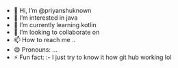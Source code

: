- 👋 Hi, I’m @priyanshuknown
- 👀 I’m interested in java 
- 🌱 I’m currently learning kotlin
- 💞️ I’m looking to collaborate on 
- 📫 How to reach me ..
- 😄 Pronouns: ...
- ⚡ Fun fact: :- I just try to know it how git hub working lol

<!---
priyanshuknown/priyanshuknown is a ✨ special ✨ repository because its `README.md` (this file) appears on your GitHub profile.
You can click the Preview link to take a look at your changes.
--->
